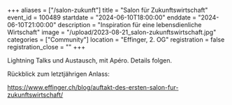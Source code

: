 +++
aliases = ["/salon-zukunft"]
title = "Salon für Zukunftswirtschaft"
event_id = 100489
startdate = "2024-06-10T18:00:00"
enddate = "2024-06-10T21:00:00"
description = "Inspiration für eine lebensdienliche Wirtschaft"
image = "/upload/2023-08-21_salon-zukunftswirtschaft.jpg"
categories = ["Community"]
location = "Effinger, 2. OG"
registration = false
registration_close = ""
+++

Lightning Talks und Austausch, mit Apéro. Details folgen.
                                                                             
Rückblick zum letztjährigen Anlass:

https://www.effinger.ch/blog/auftakt-des-ersten-salon-fur-zukunftswirtschaft/
